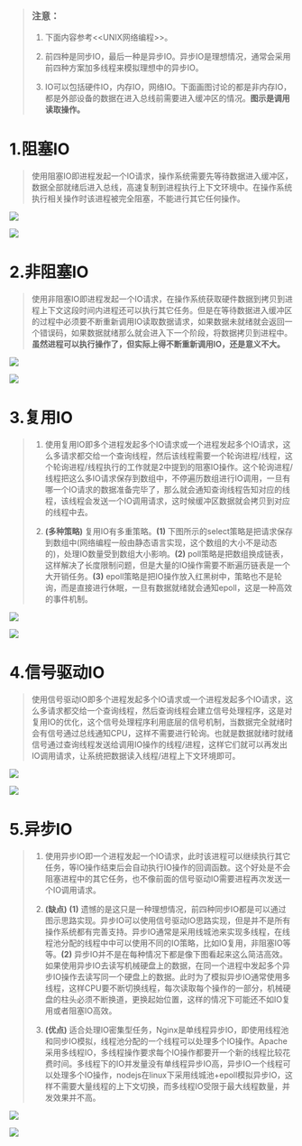 >### 注意：
>1. 下面内容参考<<UNIX网络编程>>。
>
>
>2. 前四种是同步IO，最后一种是异步IO。异步IO是理想情况，通常会采用前四种方案加多线程来模拟理想中的异步IO。
>
>
>3. IO可以包括硬件IO，内存IO，网络IO。下面画图讨论的都是非内存IO，都是外部设备的数据在进入总线前需要进入缓冲区的情况。**图示是调用读取操作。**

# 1.阻塞IO
> 使用阻塞IO即进程发起一个IO请求，操作系统需要先等待数据进入缓冲区，数据全部就绪后进入总线，高速复制到进程执行上下文环境中。在操作系统执行相关操作时该进程被完全阻塞，不能进行其它任何操作。
> 
![](./assests/blockIO.png)

![](./assests/blockIO2.png)

# 2.非阻塞IO
> 使用非阻塞IO即进程发起一个IO请求，在操作系统获取硬件数据到拷贝到进程上下文这段时间内进程还可以执行其它任务。但是在等待数据进入缓冲区的过程中必须要不断重新调用IO读取数据请求，如果数据未就绪就会返回一个错误码，如果数据就绪那么就会进入下一个阶段，将数据拷贝到进程中。**虽然进程可以执行操作了，但实际上得不断重新调用IO，还是意义不大。**
> 
![](./assests/IO.png)

![](./assests/IO2.png)

# 3.复用IO
>1. 使用复用IO即多个进程发起多个IO请求或一个进程发起多个IO请求，这么多请求都交给一个查询线程，然后该线程需要一个轮询进程/线程，这个轮询进程/线程执行的工作就是2中提到的阻塞IO操作。这个轮询进程/线程把这么多IO请求保存到数组中，不停遍历数组进行IO调用，一旦有哪一个IO请求的数据准备完毕了，那么就会通知查询线程告知对应的线程，该线程会发送一个IO调用请求，这时候缓冲区数据就会拷贝到对应的线程中去。
>
> 
>2. **(多种策略)** 复用IO有多重策略。**(1)** 下图所示的select策略是把请求保存到数组中(网络编程一般由静态语言实现，这个数组的大小不是动态的)，处理IO数量受到数组大小影响。**(2)** poll策略是把数组换成链表，这样解决了长度限制问题，但是大量的IO操作需要不断遍历链表是一个大开销任务。**(3)** epoll策略是把IO操作放入红黑树中，策略也不是轮询，而是直接进行休眠，一旦有数据就绪就会通知epoll，这是一种高效的事件机制。

![](./assests/select.png)

![](./assests/select2.png)

# 4.信号驱动IO
> 使用信号驱动IO即多个进程发起多个IO请求或一个进程发起多个IO请求，这么多请求都交给一个查询线程，然后查询线程会建立信号处理程序，这是对复用IO的优化，这个信号处理程序利用底层的信号机制，当数据完全就绪时会有信号通过总线通知CPU，这样不需要进行轮询。也就是数据就绪时就绪信号通过查询线程发送给调用IO操作的线程/进程，这样它们就可以再发出IO调用请求，让系统把数据读入线程/进程上下文环境即可。
> 

![](./assests/signal.png)

![](./assests/signal2.png)


# 5.异步IO
>1. 使用异步IO即一个进程发起一个IO请求，此时该进程可以继续执行其它任务，等IO操作结束后会自动执行IO操作的回调函数。这个好处是不会阻塞进程中的其它任务，也不像前面的信号驱动IO需要进程再次发送一个IO调用请求。
>
>
>2. **(缺点)** **(1)** 遗憾的是这只是一种理想情况，前四种同步IO都是可以通过图示思路实现。异步IO可以使用信号驱动IO思路实现，但是并不是所有操作系统都有完善支持。异步IO通常是采用线城池来实现多线程，在线程池分配的线程中中可以使用不同的IO策略，比如IO复用，非阻塞IO等等。**(2)** 异步IO并不是在每种情况下都是像下图看起来这么简洁高效。如果使用异步IO去读写机械硬盘上的数据，在同一个进程中发起多个异步IO操作去读写同一个硬盘上的数据。此时为了模拟异步IO通常使用多线程，这样CPU要不断切换线程，每次读取每个操作的一部分，机械硬盘的柱头必须不断换道，更换起始位置，这样的情况下可能还不如IO复用或者阻塞IO高效。
>2. **(优点)**  适合处理IO密集型任务，Nginx是单线程异步IO，即使用线程池和同步IO模拟，线程池分配的一个线程可以处理多个IO操作。Apache采用多线程IO，多线程操作要求每个IO操作都要开一个新的线程比较花费时间。多线程下的IO并发量没有单线程异步IO高，异步IO一个线程可以处理多个IO操作，nodejs在linux下采用线城池+epoll模拟异步IO，这样不需要大量线程的上下文切换，而多线程IO受限于最大线程数量，并发效果并不高。

![](./assests/asyncIO.png)

![](./assests/asyncIO2.png)
